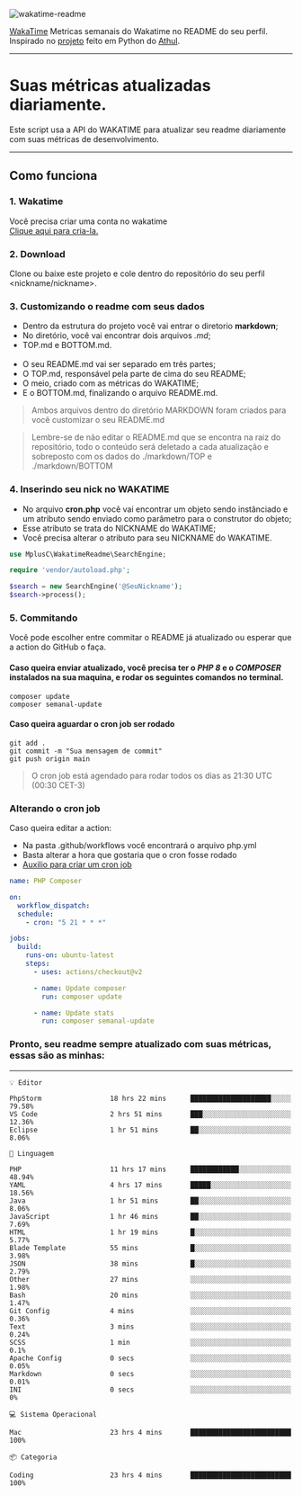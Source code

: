 ![wakatime-readme](https://socialify.git.ci/bymatheus/wakatime-readme/image?description=1&descriptionEditable=M%C3%A9tricas%20semanais%20do%20Wakatime%20no%20seu%20README%20de%20perfil.&font=KoHo&forks=1&language=1&owner=1&pattern=Signal&stargazers=1&theme=Dark)

[WakaTime](https://wakatime.com) Metricas semanais do Wakatime no README do seu perfil. <br>
Inspirado no [projeto](https://github.com/athul/waka-readme) feito em Python do [Athul](https://github.com/athul).
___

# Suas métricas atualizadas diariamente.
Este script usa a API do WAKATIME para atualizar seu readme diariamente com suas métricas de desenvolvimento.

___

## Como funciona

### 1. Wakatime
Você precisa criar uma conta no wakatime <br>
[Clique aqui para cria-la.](https://wakatime.com) 

### 2. Download
Clone ou baixe este projeto e cole dentro do repositório do seu perfil <nickname/nickname>.

### 3. Customizando o readme com seus dados
- Dentro da estrutura do projeto você vai entrar o diretorio **markdown**;  
- No diretório, você vai encontrar dois arquivos *.md*;
- TOP.md e BOTTOM.md.
<br><br>
- O seu README.md vai ser separado em três partes; 
- O TOP.md, responsável pela parte de cima do seu README;
- O meio, criado com as métricas do WAKATIME;
- E o BOTTOM.md, finalizando o arquivo README.md.<br>

> Ambos arquivos dentro do diretório MARKDOWN foram criados para você customizar o seu README.md

> Lembre-se de não editar o README.md que se encontra na raiz do repositório, todo o conteúdo será deletado a cada atualização e sobreposto com os dados do ./markdown/TOP e ./markdown/BOTTOM

### 4. Inserindo seu nick no WAKATIME
- No arquivo **cron.php** você vai encontrar um objeto sendo instânciado e um atributo sendo enviado como parâmetro para o construtor do objeto;
- Esse atributo se trata do NICKNAME do WAKATIME;
- Você precisa alterar o atributo para seu NICKNAME do WAKATIME.

```php
use MplusC\WakatimeReadme\SearchEngine;

require 'vendor/autoload.php';

$search = new SearchEngine('@SeuNickname');
$search->process();
```

### 5. Commitando
Você pode escolher entre commitar o README já atualizado ou esperar que a action do GitHub o faça. <br>

#### Caso queira enviar atualizado, você precisa ter o *PHP 8* e o *COMPOSER* instalados na sua maquina, e rodar os seguintes comandos no terminal.
```composer
composer update
composer semanal-update 
```

#### Caso queira aguardar o cron job ser rodado 
```git 
git add .
git commit -m "Sua mensagem de commit"
git push origin main
```

>O cron job está agendado para rodar todos os dias as 21:30 UTC (00:30 CET-3) 

### Alterando o cron job
Caso queira editar a action:

- Na pasta .github/workflows você encontrará o arquivo php.yml
- Basta alterar a hora que gostaria que o cron fosse rodado
- [Auxilio para criar um cron job](https://crontab.guru)

```yml
name: PHP Composer

on:
  workflow_dispatch:
  schedule:
    - cron: "5 21 * * *"

jobs:
  build:
    runs-on: ubuntu-latest
    steps:
      - uses: actions/checkout@v2

      - name: Update composer
        run: composer update

      - name: Update stats
        run: composer semanal-update
```

### Pronto, seu readme sempre atualizado com suas métricas, essas são as minhas:

___
```text
💡 Editor

PhpStorm                 18 hrs 22 mins      ████████████████████░░░░░     79.58%
VS Code                  2 hrs 51 mins       ███░░░░░░░░░░░░░░░░░░░░░░     12.36%
Eclipse                  1 hr 51 mins        ██░░░░░░░░░░░░░░░░░░░░░░░      8.06%
```
```text
💬 Linguagem

PHP                      11 hrs 17 mins      ████████████░░░░░░░░░░░░░     48.94%
YAML                     4 hrs 17 mins       █████░░░░░░░░░░░░░░░░░░░░     18.56%
Java                     1 hr 51 mins        ██░░░░░░░░░░░░░░░░░░░░░░░      8.06%
JavaScript               1 hr 46 mins        ██░░░░░░░░░░░░░░░░░░░░░░░      7.69%
HTML                     1 hr 19 mins        █░░░░░░░░░░░░░░░░░░░░░░░░      5.77%
Blade Template           55 mins             █░░░░░░░░░░░░░░░░░░░░░░░░      3.98%
JSON                     38 mins             █░░░░░░░░░░░░░░░░░░░░░░░░      2.79%
Other                    27 mins             ░░░░░░░░░░░░░░░░░░░░░░░░░      1.98%
Bash                     20 mins             ░░░░░░░░░░░░░░░░░░░░░░░░░      1.47%
Git Config               4 mins              ░░░░░░░░░░░░░░░░░░░░░░░░░      0.36%
Text                     3 mins              ░░░░░░░░░░░░░░░░░░░░░░░░░      0.24%
SCSS                     1 min               ░░░░░░░░░░░░░░░░░░░░░░░░░       0.1%
Apache Config            0 secs              ░░░░░░░░░░░░░░░░░░░░░░░░░      0.05%
Markdown                 0 secs              ░░░░░░░░░░░░░░░░░░░░░░░░░      0.01%
INI                      0 secs              ░░░░░░░░░░░░░░░░░░░░░░░░░         0%
```
```text
💻 Sistema Operacional

Mac                      23 hrs 4 mins       █████████████████████████       100%
```
```text
📦 Categoria

Coding                   23 hrs 4 mins       █████████████████████████       100%
```
